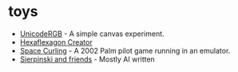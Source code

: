 toys
====

* [UnicodeRGB](UnicodeRGB) - A simple canvas experiment.
* [Hexaflexagon Creator](hexaflexagon)
* [Space Curling](space_curling/space_curling.html) - A 2002 Palm pilot game running in an emulator.
* [Sierpinski and friends](web_experiments/sierpinski/main.html) - Mostly AI written 
